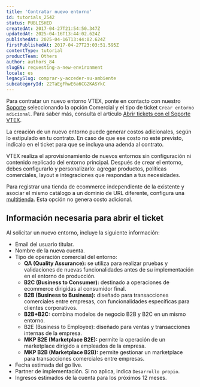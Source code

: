```yaml
---
title: 'Contratar nuevo entorno'
id: tutorials_2542
status: PUBLISHED
createdAt: 2017-04-27T21:54:50.347Z
updatedAt: 2025-04-16T13:44:02.624Z
publishedAt: 2025-04-16T13:44:02.624Z
firstPublishedAt: 2017-04-27T23:03:51.595Z
contentType: tutorial
productTeam: Others
author: authors_84
slugEN: requesting-a-new-environment
locale: es
legacySlug: comprar-y-acceder-su-ambiente
subcategoryId: 22TaEgFhwE6a6CG2KASYkC
---
```


Para contratar un nuevo entorno VTEX, ponte en contacto con nuestro [Soporte](/es/support) seleccionando la opción Comercial y el tipo de ticket `Crear entorno adicional`. Para saber más, consulta el artículo [Abrir tickets con el Soporte VTEX](/es/tutorial/abrir-chamados-para-o-suporte-vtex--16yOEqpO32UQYygSmMSSAM).

La creación de un nuevo entorno puede generar costos adicionales, según lo estipulado en tu contrato. En caso de que ese costo no esté previsto, indícalo en el ticket para que se incluya una adenda al contrato.

VTEX realiza el aprovisionamiento de nuevos entornos sin configuración ni contenido replicado del entorno principal. Después de crear el entorno, debes configurarlo y personalizarlo: agregar productos, políticas comerciales, layout e integraciones que respondan a tus necesidades.

Para registrar una tienda de ecommerce independiente de la existente y asociar el mismo catálogo a un dominio de URL diferente, configura una [multitienda](/es/tutorial/como-criar-multiloja-multidominio--tutorials_510). Esta opción no genera costo adicional.

## Información necesaria para abrir el ticket
Al solicitar un nuevo entorno, incluye la siguiente información:

- Email del usuario titular.
- Nombre de la nueva cuenta.
- Tipo de operación comercial del entorno:
    - **QA (Quality Assurance):** se utiliza para realizar pruebas y validaciones de nuevas funcionalidades antes de su implementación en el entorno de producción.
    - **B2C (Business to Consumer):** destinado a operaciones de ecommerce dirigidas al consumidor final.
    - **B2B (Business to Business):** diseñado para transacciones comerciales entre empresas, con funcionalidades específicas para clientes corporativos.
    - **B2B+B2C:** combina modelos de negocio B2B y B2C en un mismo entorno.
    - B2E (Business to Employee): diseñado para ventas y transacciones internas de la empresa.
    - **MKP B2E (Marketplace B2E):** permite la operación de un marketplace dirigido a empleados de la empresa.
    - **MKP B2B (Marketplace B2B):** permite gestionar un marketplace para transacciones comerciales entre empresas.
- Fecha estimada del go live.
- Partner de implementación. Si no aplica, indica `Desarrollo propio`.
- Ingresos estimados de la cuenta para los próximos 12 meses.
